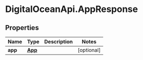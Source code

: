 # DigitalOceanApi.AppResponse

## Properties
Name | Type | Description | Notes
------------ | ------------- | ------------- | -------------
**app** | [**App**](App.md) |  | [optional] 
